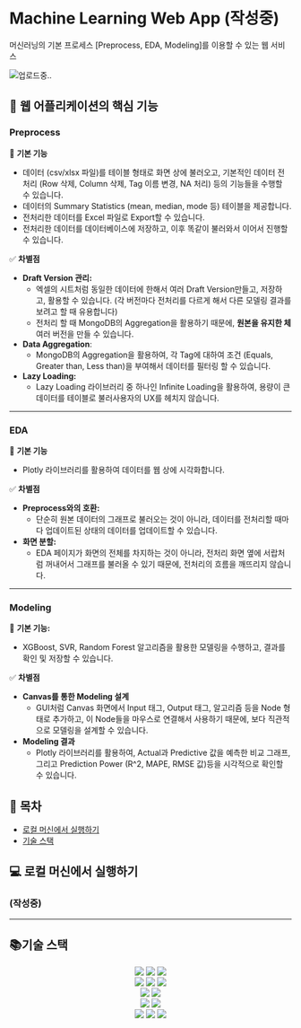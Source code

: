# Machine Learning Web App (작성중)

머신러닝의 기본 프로세스 [Preprocess, EDA, Modeling]를 이용할 수 있는 웹 서비스

![업로드중..](blob:https://velog.io/d3cf012f-1f20-470d-8edc-8e4185acb5c6)

## 🧐 웹 어플리케이션의 핵심 기능

### **Preprocess**

🔎 **기본 기능**

- 데이터 (csv/xlsx 파일)를 테이블 형태로 화면 상에 불러오고, 기본적인 데이터 전처리 (Row 삭제, Column 삭제, Tag 이름 변경, NA 처리) 등의 기능들을 수행할 수 있습니다.
- 데이터의 Summary Statistics (mean, median, mode 등) 테이블을 제공합니다.
- 전처리한 데이터를 Excel 파일로 Export할 수 있습니다.
- 전처리한 데이터를 데이터베이스에 저장하고, 이후 똑같이 불러와서 이어서 진행할 수 있습니다.

✅ **차별점**

- **Draft Version 관리:**
  - 엑셀의 시트처럼 동일한 데이터에 한해서 여러 Draft Version만들고, 저장하고, 활용할 수 있습니다. (각 버전마다 전처리를 다르게 해서 다른 모델링 결과를 보려고 할 때 유용합니다)
  - 전처리 할 때 MongoDB의 Aggregation을 활용하기 때문에, **원본을 유지한 체** 여러 버전을 만들 수 있습니다.
- **Data Aggregation**:
  - MongoDB의 Aggregation을 활용하여, 각 Tag에 대하여 조건 (Equals, Greater than, Less than)을 부여해서 데이터를 필터링 할 수 있습니다.
- **Lazy Loading:**
  - Lazy Loading 라이브러리 중 하나인 Infinite Loading을 활용하여, 용량이 큰 데이터를 테이블로 불러사용자의 UX를 헤치지 않습니다.

---

### **EDA**

🔎 **기본 기능**

- Plotly 라이브러리를 활용하여 데이터를 웹 상에 시각화합니다.

✅ **차별점**

- **Preprocess와의 호환:**
  - 단순히 원본 데이터의 그래프로 불러오는 것이 아니라, 데이터를 전처리할 때마다 업데이트된 상태의 데이터를 업데이트할 수 있습니다.
- **화면 분할:**
  - EDA 페이지가 화면의 전체를 차지하는 것이 아니라, 전처리 화면 옆에 서랍처럼 꺼내어서 그래프를 불러올 수 있기 때문에, 전처리의 흐름을 깨뜨리지 않습니다.

---

### **Modeling**

🔎 **기본 기능:**

- XGBoost, SVR, Random Forest 알고리즘을 활용한 모델링을 수행하고, 결과를 확인 및 저장할 수 있습니다.

✅ **차별점**

- **Canvas를 통한 Modeling 설계**
  - GUI처럼 Canvas 화면에서 Input 태그, Output 태그, 알고리즘 등을 Node 형태로 추가하고, 이 Node들을 마우스로 연결해서 사용하기 때문에, 보다 직관적으로 모델링을 설계할 수 있습니다.
- **Modeling 결과**
  - Plotly 라이브러리를 활용하여, Actual과 Predictive 값을 예측한 비교 그래프, 그리고 Prediction Power (R^2, MAPE, RMSE 값)등을 시각적으로 확인할 수 있습니다.

## **📝 목차**

- [로컬 머신에서 실행하기](https://github.com/connect-foundation/2019-10/blob/develop/README.md#-%EB%A1%9C%EC%BB%AC-%EB%A8%B8%EC%8B%A0%EC%97%90%EC%84%9C-%EC%8B%A4%ED%96%89%ED%95%98%EA%B8%B0)
- [기술 스택](https://github.com/connect-foundation/2019-10/blob/develop/README.md#%EA%B8%B0%EC%88%A0-%EC%8A%A4%ED%83%9D)

## **💻 로컬 머신에서 실행하기**

### (작성중)

---

## **📚기술 스택**

<div align="center">
     <img src="https://img.shields.io/badge/vue.js-4FC08D?style=for-the-badge&logo=vue.js&logoColor=white"> 
          <img src="https://img.shields.io/badge/vuex-1c2e4a?style=for-the-badge&logo=vue.js&logoColor=white"> 
    <img src="https://img.shields.io/badge/vuetify-%231867C0.svg?&style=for-the-badge&logo=vuetify&logoColor=white"/>
    	
</div>
<div align="center">
<img src="https://img.shields.io/badge/html5-%23E34F26.svg?&style=for-the-badge&logo=html5&logoColor=white" />
	<img src="https://img.shields.io/badge/css3-%231572B6.svg?&style=for-the-badge&logo=css3&logoColor=white" />
<img src="https://img.shields.io/badge/javascript-%23F7DF1E.svg?&style=for-the-badge&logo=javascript&logoColor=black" />

</div>

<div align="center">
	<img src="https://img.shields.io/badge/flask-%23000000.svg?&style=for-the-badge&logo=flask&logoColor=white" />
    <img src="https://img.shields.io/badge/python-%233776AB.svg?&style=for-the-badge&logo=python&logoColor=white" />
</div>

<div align="center">
	<img src="https://img.shields.io/badge/mongodb-%2347A248.svg?&style=for-the-badge&logo=mongodb&logoColor=white" />
    <img src="https://img.shields.io/badge/ELASTIC BEANSTALK-232F3E?style=for-the-badge&logo=amazonaws&logoColor=white">
</div>
<div align="center">
	 <img src="https://img.shields.io/badge/plotly-%233F4F75.svg?&style=for-the-badge&logo=plotly&logoColor=white" />
    <img src="https://img.shields.io/badge/webgl-990000?style=for-the-badge&logo=webgl&logoColor=white">
    <img src="https://img.shields.io/badge/fontawesome-339AF0?style=for-the-badge&logo=fontawesome&logoColor=white">
</div>

<div align="center">

</div>

